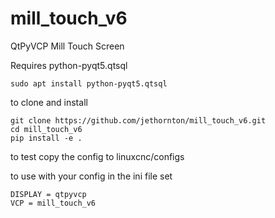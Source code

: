 # mill_touch_v6
QtPyVCP Mill Touch Screen

Requires python-pyqt5.qtsql

    sudo apt install python-pyqt5.qtsql

to clone and install

    git clone https://github.com/jethornton/mill_touch_v6.git
    cd mill_touch_v6
    pip install -e .

to test copy the config to linuxcnc/configs

to use with your config in the ini file set

    DISPLAY = qtpyvcp
    VCP = mill_touch_v6
